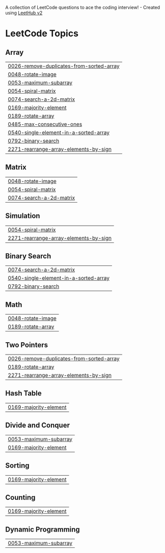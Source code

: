A collection of LeetCode questions to ace the coding interview! - Created using [LeetHub v2](https://github.com/arunbhardwaj/LeetHub-2.0)
<!---LeetCode Topics Start-->
# LeetCode Topics
## Array
|  |
| ------- |
| [0026-remove-duplicates-from-sorted-array](https://github.com/AkashYadav-0017/DSA/tree/master/0026-remove-duplicates-from-sorted-array) |
| [0048-rotate-image](https://github.com/AkashYadav-0017/DSA/tree/master/0048-rotate-image) |
| [0053-maximum-subarray](https://github.com/AkashYadav-0017/DSA/tree/master/0053-maximum-subarray) |
| [0054-spiral-matrix](https://github.com/AkashYadav-0017/DSA/tree/master/0054-spiral-matrix) |
| [0074-search-a-2d-matrix](https://github.com/AkashYadav-0017/DSA/tree/master/0074-search-a-2d-matrix) |
| [0169-majority-element](https://github.com/AkashYadav-0017/DSA/tree/master/0169-majority-element) |
| [0189-rotate-array](https://github.com/AkashYadav-0017/DSA/tree/master/0189-rotate-array) |
| [0485-max-consecutive-ones](https://github.com/AkashYadav-0017/DSA/tree/master/0485-max-consecutive-ones) |
| [0540-single-element-in-a-sorted-array](https://github.com/AkashYadav-0017/DSA/tree/master/0540-single-element-in-a-sorted-array) |
| [0792-binary-search](https://github.com/AkashYadav-0017/DSA/tree/master/0792-binary-search) |
| [2271-rearrange-array-elements-by-sign](https://github.com/AkashYadav-0017/DSA/tree/master/2271-rearrange-array-elements-by-sign) |
## Matrix
|  |
| ------- |
| [0048-rotate-image](https://github.com/AkashYadav-0017/DSA/tree/master/0048-rotate-image) |
| [0054-spiral-matrix](https://github.com/AkashYadav-0017/DSA/tree/master/0054-spiral-matrix) |
| [0074-search-a-2d-matrix](https://github.com/AkashYadav-0017/DSA/tree/master/0074-search-a-2d-matrix) |
## Simulation
|  |
| ------- |
| [0054-spiral-matrix](https://github.com/AkashYadav-0017/DSA/tree/master/0054-spiral-matrix) |
| [2271-rearrange-array-elements-by-sign](https://github.com/AkashYadav-0017/DSA/tree/master/2271-rearrange-array-elements-by-sign) |
## Binary Search
|  |
| ------- |
| [0074-search-a-2d-matrix](https://github.com/AkashYadav-0017/DSA/tree/master/0074-search-a-2d-matrix) |
| [0540-single-element-in-a-sorted-array](https://github.com/AkashYadav-0017/DSA/tree/master/0540-single-element-in-a-sorted-array) |
| [0792-binary-search](https://github.com/AkashYadav-0017/DSA/tree/master/0792-binary-search) |
## Math
|  |
| ------- |
| [0048-rotate-image](https://github.com/AkashYadav-0017/DSA/tree/master/0048-rotate-image) |
| [0189-rotate-array](https://github.com/AkashYadav-0017/DSA/tree/master/0189-rotate-array) |
## Two Pointers
|  |
| ------- |
| [0026-remove-duplicates-from-sorted-array](https://github.com/AkashYadav-0017/DSA/tree/master/0026-remove-duplicates-from-sorted-array) |
| [0189-rotate-array](https://github.com/AkashYadav-0017/DSA/tree/master/0189-rotate-array) |
| [2271-rearrange-array-elements-by-sign](https://github.com/AkashYadav-0017/DSA/tree/master/2271-rearrange-array-elements-by-sign) |
## Hash Table
|  |
| ------- |
| [0169-majority-element](https://github.com/AkashYadav-0017/DSA/tree/master/0169-majority-element) |
## Divide and Conquer
|  |
| ------- |
| [0053-maximum-subarray](https://github.com/AkashYadav-0017/DSA/tree/master/0053-maximum-subarray) |
| [0169-majority-element](https://github.com/AkashYadav-0017/DSA/tree/master/0169-majority-element) |
## Sorting
|  |
| ------- |
| [0169-majority-element](https://github.com/AkashYadav-0017/DSA/tree/master/0169-majority-element) |
## Counting
|  |
| ------- |
| [0169-majority-element](https://github.com/AkashYadav-0017/DSA/tree/master/0169-majority-element) |
## Dynamic Programming
|  |
| ------- |
| [0053-maximum-subarray](https://github.com/AkashYadav-0017/DSA/tree/master/0053-maximum-subarray) |
<!---LeetCode Topics End-->